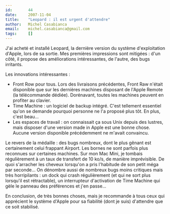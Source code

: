 ```yaml
---
id:       44
date:     2007-11-04
title:    "Leopard : il est urgent d'attendre"
author:   Michel Casabianca
email:    michel.casabianca@gmail.com
tags:     []
---
```


J'ai acheté et installé Leopard, la dernière version du système d'exploitation d'Apple, lors de sa sortie. Mes premières impressions sont mitigées : d'un côté, il propose des améliorations intéressantes, de l'autre, des bugs irritants.

Les innovations intéressantes :

- Front Row pour tous. Lors des livraisons précédentes, Front Raw n'était disponible que sur les dernières machines disposant de l'Apple Remote (la télécommande dédiée). Dorénavant, toutes les machines peuvent en profiter au clavier.
- Time Machine : un logiciel de backup intégré. C'est tellement essentiel qu'on se demande pourquoi personne ne l'a proposé plus tôt. En plus, c'est beau...
- Les espaces de travail : on connaissait ça sous Unix depuis des lustres, mais disposer d'une version made in Apple est une bonne chose. Aucune version disponible précédemment ne m'avait convaincu.


Le revers de la médaille : des bugs nombreux, dont le plus gênant est certainement celui frappant Airport. Les bornes ne sont parfois plus reconnues sur certaines machines. Sur mon Mac Mini, je tombais régulièrement à un taux de transfert de 10 ko/s, de manière imprévisible. De quoi s'arracher les cheveux lorsqu'on a pris l'habitude de son petit méga par seconde... On dénombre aussi de nombreux bugs moins critiques mais très horripilants : un dock qui crash régulièrement (et qui ne sort plus lorsqu'il est rétractable), un interrupteur d'activation de Time Machine qui gèle le panneau des préférences et j'en passe...

En conclusion, de très bonnes choses, mais je recommande à tous ceux qui apprécient le système d'Apple pour sa fiabilité (dont je suis) d'attendre que ce soit stabilisé.

